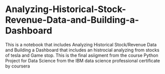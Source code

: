 # Analyzing-Historical-Stock-Revenue-Data-and-Building-a-Dashboard
This is a notebook that includes Analyzing Historical Stock/Revenue Data and Building a Dashboard that includes an histrocial analyzing from stocks of tesla and Game stop.
This is the final asiigment from the course Python Project for Data Science from the IBM data science professional certificate by coursera
